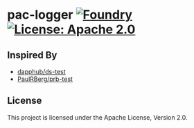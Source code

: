 # pac-logger [![Foundry][foundry-badge]][foundry] [![License: Apache 2.0][license-badge]][license]

[foundry]: https://getfoundry.sh/
[foundry-badge]: https://img.shields.io/badge/Foundry-Built%20with%20Foundry-informational
[license]: https://opensource.org/license/apache-2-0/
[license-badge]: https://img.shields.io/badge/License-Apache--2.0-informational

## Inspired By
- [dapphub/ds-test](https://github.com/dapphub/ds-test)
- [PaulRBerg/prb-test](https://github.com/PaulRBerg/prb-test)

## License

This project is licensed under the Apache License, Version 2.0.
